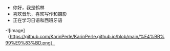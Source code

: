 - 你好，我是鹤林
- 喜欢音乐，喜欢写作和摄影
- 正在学习日语和西班牙语

-![image] （https://github.com/KarinPerle/KarinPerle.github.io/blob/main/%E4%BB%99%E9%83%BD.png）

<!---
KarinPerle is a  special repository because its `README.md` (this file) appears on your GitHub profile.
You can click the Preview link to take a look at your changes.
--->
